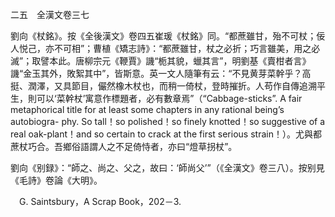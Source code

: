 二五　全漢文卷三七

劉向《杖銘》。按《全後漢文》卷四五崔瑗《杖銘》同。“都蔗雖甘，殆不可杖；佞人悦己，亦不可相”；曹植《矯志詩》：“都蔗雖甘，杖之必折；巧言雖美，用之必滅”；取譬本此。唐柳宗元《鞭賈》譏“栀其貌，蠟其言”，明劉基《賣柑者言》譏“金玉其外，敗絮其中”，皆斯意。英一文人隨筆有云：“不見黄芽菜幹乎？高挺、潤澤，又具節目，儼然橡木杖也，而稍一倚杖，登時摧折。人苟作自傳追溯平生，則可以‘菜幹杖’寓意作標題者，必有數章焉”（“Cabbage-sticks”. A fair metaphorical title for at least some chapters in any rational being’s autobiogra-
phy. So tall！so polished！so finely knotted！so suggestive of a real oak-plant！and so certain to crack at the first serious strain！）。尤與都蔗杖巧合。吾鄉俗語謂人之不足倚恃者，亦曰“燈草拐杖”。

劉向《别録》：“師之、尚之、父之，故曰：‘師尚父’”（《全漢文》卷三八）。按别見《毛詩》卷論《大明》。









　G. Saintsbury，A Scrap Book，202－3.